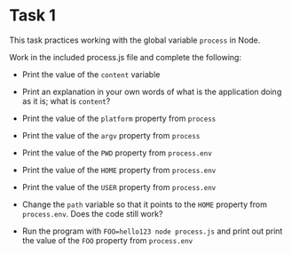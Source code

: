 # Task 1

This task practices working with the global variable `process` in Node.

Work in the included process.js file and complete the following:

- Print the value of the `content` variable

- Print an explanation in your own words of what is the application doing as it is; what is `content`?

- Print the value of the `platform` property from `process`

- Print the value of the `argv` property from `process`

- Print the value of the `PWD` property from `process.env`

- Print the value of the `HOME` property from `process.env`

- Print the value of the `USER` property from `process.env`

- Change the `path` variable so that it points to the `HOME` property from `process.env`. Does the code still work?

- Run the program with `FOO=hello123 node process.js` and print out print the value of the `FOO` property from `process.env`
